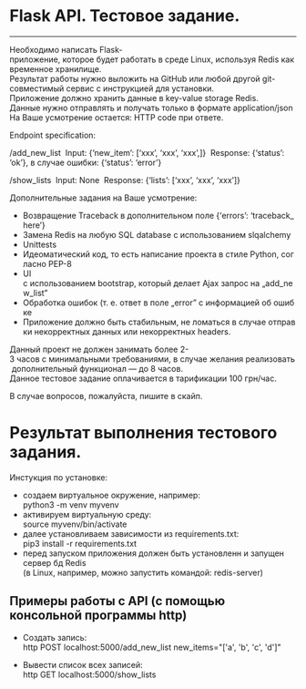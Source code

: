 # Flask API. Тестовое задание.
---

Необходимо написать Flask-приложение, которое будет работать в среде Linux, используя Redis как временное хранилище.  
Результат работы нужно выложить на GitHub или любой другой git-совместимый сервис с инструкцией для установки.  
Приложение должно хранить данные в key-value storage Redis.  
Данные нужно отправлять и получать только в формате application/json  
На Ваше усмотрение остается: HTTP code при ответе.  

Endpoint specification:  

/add_new_list  
Input: {‘new_item’: [‘xxx’, ‘xxx’, ‘xxx’,]}  
Response: {‘status’: ‘ok’}, в случае ошибки: {‘status’: ‘error’}  

/show_lists  
Input: None  
Response: {‘lists’: [‘xxx’, ‘xxx’, ‘xxx’]}  

Дополнительные задания на Ваше усмотрение:  
- Возвращение Traceback в дополнительном поле {‘errors’: ‘traceback_here’}  
- Замена Redis на любую SQL database с использованием slqalchemy  
- Unittests  
- Идеоматический код, то есть написание проекта в стиле Python, согласно PEP-8  
- UI c использованием bootstrap, который делает Ajax запрос на „add_new_list”  
- Обработка ошибок (т. е. ответ в поле „error” с информацией об ошибке  
- Приложение должно быть стабильным, не ломаться в случае отправки некорректных данных или некорректных headers.  


Данный проект не должен занимать более 2-3 часов с минимальными требованиями, в случае желания реализовать дополнительный функционал — до 8 часов.  
Данное тестовое задание оплачивается в тарификации 100 грн/час.  

В случае вопросов, пожалуйста, пишите в скайп.  

# Pезультат выполнения тестового задания.

Инстукция по установке:
- cоздаем виртуальное окружение, например:  
    python3 -m venv myvenv  
- активируем виртуальную среду:  
    source myvenv/bin/activate  
- далее установливаем зависимости из requirements.txt:  
    pip3 install -r requirements.txt  
- перед запуском приложения должен быть установленн и запущен сервер бд Redis  
    (в Linux, например, можно запустить командой: redis-server)  



## Примеры работы с API (с помощью консольной программы http)

* Создать запись:  
    http POST localhost:5000/add_new_list new_items="['a', 'b', 'c', 'd']"  

* Вывести список всех записей:  
    http GET localhost:5000/show_lists  

